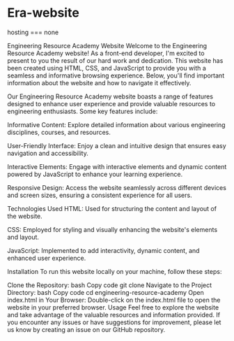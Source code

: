 # Era-website

hosting === none


Engineering Resource Academy Website
Welcome to the Engineering Resource Academy website! As a front-end developer, I'm excited to present to you the result of our hard work and dedication. This website has been created using HTML, CSS, and JavaScript to provide you with a seamless and informative browsing experience. Below, you'll find important information about the website and how to navigate it effectively.


Our Engineering Resource Academy website boasts a range of features designed to enhance user experience and provide valuable resources to engineering enthusiasts. Some key features include:

Informative Content: Explore detailed information about various engineering disciplines, courses, and resources.

User-Friendly Interface: Enjoy a clean and intuitive design that ensures easy navigation and accessibility.

Interactive Elements: Engage with interactive elements and dynamic content powered by JavaScript to enhance your learning experience.

Responsive Design: Access the website seamlessly across different devices and screen sizes, ensuring a consistent experience for all users.

Technologies Used
HTML: Used for structuring the content and layout of the website.

CSS: Employed for styling and visually enhancing the website's elements and layout.

JavaScript: Implemented to add interactivity, dynamic content, and enhanced user experience.

Installation
To run this website locally on your machine, follow these steps:

Clone the Repository:
bash
Copy code
git clone <repository-url>
Navigate to the Project Directory:
bash
Copy code
cd engineering-resource-academy
Open index.html in Your Browser:
Double-click on the index.html file to open the website in your preferred browser.
Usage
Feel free to explore the website and take advantage of the valuable resources and information provided. If you encounter any issues or have suggestions for improvement, please let us know by creating an issue on our GitHub repository.
